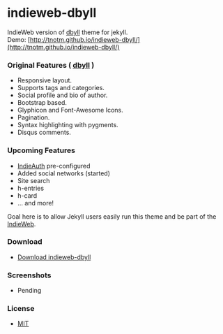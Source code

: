 indieweb-dbyll
=====

IndieWeb version of [dbyll](https://github.com/dbtek/dbyll) theme for jekyll.  
Demo: [http://tnotm.github.io/indieweb-dbyll/](http://tnotm.github.io/indieweb-dbyll/)

### Original Features \( [dbyll](https://github.com/dbtek/dbyll) \)
- Responsive layout.
- Supports tags and categories.
- Social profile and bio of author.
- Bootstrap based.
- Glyphicon and Font-Awesome Icons.
- Pagination.
- Syntax highlighting with pygments.
- Disqus comments.

### Upcoming Features
- [IndieAuth](https://indieauth.com/) pre-configured
- Added social networks \(started\)
- Site search
- h-entries
- h-card
- ... and more!

Goal here is to allow Jekyll users easily run this theme and be part of the [IndieWeb](http://indiewebcamp.com/).  

### Download
* [Download indieweb-dbyll](https://github.com/tnotm/indieweb-dbyll/archive/master.zip)

### Screenshots

* Pending

### License
- [MIT](http://opensource.org/licenses/MIT)


